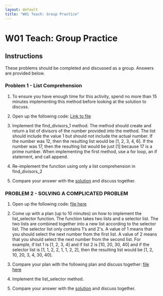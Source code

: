 ```yaml
---
layout: default
title: "W01 Teach: Group Practice"
---
```


# W01 Teach: Group Practice

## Instructions
These problems should be completed and discussed as a group.  Answers are provided below.

### Problem 1 - List Comprehension

  01.  To ensure you have enough time for this activity, spend no more than 15 minutes implementing this method before looking at the solution to discuss.
   
  2. Open up the following code:  [Link to file]()

  3. Implement the find_divisors_1 method. The method should create and return a list of divisors of the number provided into the method. The list should include the value 1 but should not include the actual number. If the number was 12, then the resulting list would be [1, 2, 3, 4, 6]. If the number was 17, then the resulting list would be just [1] because 17 is a prime number. When implementing the first method, use a for loop, an if statement, and call append.

  4. Re-implement the function using only a list comprehension in find_divisors_2

  5. Compare your answer with the [solution]() and discuss together.

### PROBLEM 2 - SOLVING A COMPLICATED PROBLEM
  01. Open up the following code: [file here]()
   
  2. Come up with a plan (up to 10 minutes) on how to implement the list_selector function. The function takes two lists and a selector list. The two lists are combined together into a new list according to the selector list. The selector list only contains 1's and 2's. A value of 1 means that you should select the next number from the first list. A value of 2 means that you should select the next number from the second list. For example, if list 1 is [1, 2, 3, 4] and if list 2 is [10, 20, 30, 40] and if the selector list is [1, 1, 2, 2, 1, 1, 2, 2], then the resulting list would be [1, 2, 10, 20, 3, 4, 30, 40].
   
  3. Compare your plan with the following plan and discuss together: [file here]()
   
  4. Implement the list_selector method.
   
  5. Compare your answer with the [solution]() and discuss together.

